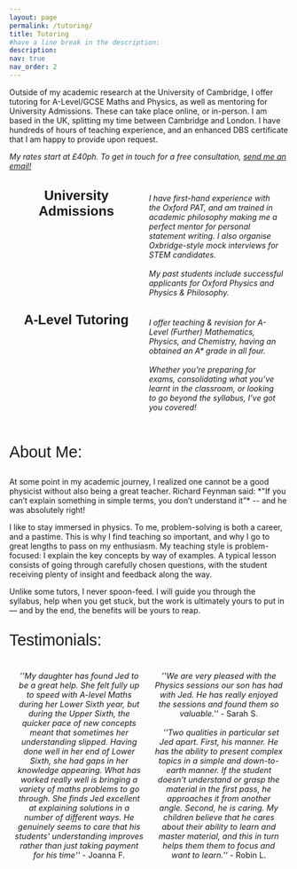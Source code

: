 ```yaml
---
layout: page
permalink: /tutoring/
title: Tutoring
#have a line break in the description: 
description: 
nav: true
nav_order: 2
---
```

Outside of my academic research at the University of Cambridge, I offer tutoring for A-Level/GCSE Maths and Physics, as well as mentoring for University Admissions. These can take place online, or in-person. I am based in the UK, splitting my time between Cambridge and London. I have hundreds of hours of teaching experience, and an enhanced DBS certificate that I am happy to provide upon request.
<p style="text-align: left;"> <i> My rates start at £40ph. To get in touch for a free consultation, <a href = "mailto: jed.burkat@physics.org?subject=Tutoring Enquiry: [subject]&body=Please let me know what subject you are interested in, and when best suits you for a call! :)">send me an email!</a> </i></p>
&nbsp;
<div style="display: flex;"> <!-- Using the custom font here -->
    <div style="flex: 50%; text-align: center; font-weight: bold; font-family: 'Figtree', sans-serif; font-size: 1.5rem;">
        University Admissions
    </div>
    <div style="flex: 50%; padding: 10px; text-align;">
        <i> I have first-hand experience with the Oxford PAT, and am trained in academic philosophy making me a perfect mentor for personal statement writing. I also organise Oxbridge-style mock interviews for STEM candidates. 
        <br>
        &nbsp;
        <br>
        My past students include successful applicants for Oxford Physics and Physics & Philosophy. 
        </i>
    </div>
</div>
&nbsp;
<div style="display: flex;"> <!-- Using the custom font here -->
    <div style="flex: 50%; text-align: center; font-weight: bold; font-family: 'Figtree', sans-serif; font-size: 1.5rem;">
        A-Level Tutoring 
    </div>
    <div style="flex: 50%; padding: 10px; text-align;">
        <i> I offer teaching & revision for A-Level (Further) Mathematics, Physics, and Chemistry, having an obtained an A* grade in all four.
        <br>
        &nbsp;
        <br>
        Whether you’re preparing for exams, consolidating what you’ve learnt in the classroom, or looking to go beyond the syllabus, I’ve got you covered!
        </i>
    </div>
</div>
&nbsp;
<p style="font-family: 'Figtree', sans-serif; font-size: 1.8rem;"> About Me:</p>
At some point in my academic journey, I realized one cannot be a good physicist without also being a great teacher. Richard Feynman said: *"If you can’t explain something in simple terms, you don’t understand it”* -- and he was absolutely right! 

I like to stay immersed in physics. To me, problem-solving is both a career, and a pastime. This is why I find teaching so important, and why I go to great lengths to pass on my enthusiasm. My teaching style is problem-focused: I explain the key concepts by way of examples. A typical lesson consists of going through carefully chosen questions, with the student receiving plenty of insight and feedback along the way.

Unlike some tutors, I never spoon-feed. I will guide you through the syllabus, help when you get stuck, but the work is ultimately yours to put in — and by the end, the benefits will be yours to reap.
<p style="font-family: 'Figtree', sans-serif; font-size: 1.8rem;"> Testimonials:</p>
<div style="display: flex;"> <!-- Using the custom font here -->
    <div style="flex: 50%; padding: 10px; text-align: center; font-size: 0.9rem;">
        <i> ''My daughter has found Jed to be a great help. She felt fully up to speed with A-level Maths during her Lower Sixth year, but during the Upper Sixth, the quicker pace of new concepts meant that sometimes her understanding slipped. Having done well in her end of Lower Sixth, she had gaps in her knowledge appearing. What has worked really well is bringing a variety of maths problems to go through. She finds Jed excellent at explaining solutions in a number of different ways. He genuinely seems to care that his students' understanding improves rather than just taking payment for his time'' </i> - Joanna F. 
    </div>
    <div style="flex: 50%; padding: 10px; text-align: center; font-size: 0.9rem;">
        <i> ''We are very pleased with the Physics sessions our son has had with Jed. He has really enjoyed the sessions and found them so valuable.'' </i> - Sarah S. <br>
        &nbsp;<br> 
        &nbsp; 
        <i> ''Two qualities in particular set Jed apart. First, his manner. He has the ability to present complex topics in a simple and down-to-earth manner. If the student doesn't understand or grasp the material in the first pass, he approaches it from another angle. Second, he is caring. My children believe that he cares about their ability to learn and master material, and this in turn helps them them to focus and want to learn.'' </i> - Robin L. 
    </div>
</div>
